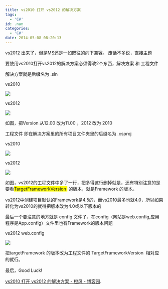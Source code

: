 ```yaml
---
title: vs2010 打开 vs2012 的解决方案
tags:
  - 'C#'
id: .nan
categories:
  - 'C#'
date: 2014-05-08 08:20:13
---
```


vs2012 出来了，但是MS还是一如既往的向下兼容。 废话不多说，直接主题

要使用vs2010打开vs2012的解决方案必须得改2个东西，解决方案 和 工程文件

解决方案就是后缀名为 .sln

vs2010

![](http://images.cnitblog.com/blog/542380/201306/26161928-6624dd41b59d46c0901266fe8038174b.png)

vs2012

![](http://images.cnitblog.com/blog/542380/201306/26162102-74cb4b51cdd84667bef1ddc873cd25b0.png)<!--more-->

如图，把Version 从12.00 改为11.00 ，2012 改为 2010

工程文件 即在解决方案里的所有项目文件夹里的后缀名为 .csproj

vs2010

![](http://images.cnitblog.com/blog/542380/201306/26162841-1881500da57c424fa16793ac1ff3de9d.png)

vs2012

![](http://images.cnitblog.com/blog/542380/201306/26162859-33eb33ff24784c7286e8c4e58a612387.png)

如图，vs2012的工程文件中多了一行，把多得这行删掉就是，还有特别注意的是要看<span style="margin: 0px; padding: 0px; line-height: 1.5; background-color: #ffff00;">TargetFrameworkVersion </span> 的版本，就是Framework 的版本。

vs2012中创建项目默认的Framework是4.5的，而vs2010最多也就4.0，所以如果转化为vs2010的就得把版本改为4.0或以下版本的

最后一个要注意的地方就是 config 文件了，在config（网站是web.config,应用程序是App.config）文件里也有Framework的版本问题

vs2012 web.config

![](http://images.cnitblog.com/blog/542380/201306/26163751-a6842e55fec946b6a8706c343a118f2d.png)

把targetFramework 的版本改为工程文件的 <span style="margin: 0px; padding: 0px; line-height: 1.5;">TargetFrameworkVersion  相对应的就行。</span>

<span style="margin: 0px; padding: 0px; line-height: 1.5;">最后，Good Luck!</span>

[vs2010 打开 vs2012 的解决方案 - 橙风 - 博客园](http://www.cnblogs.com/johnsony/p/Version2012To2010.html).